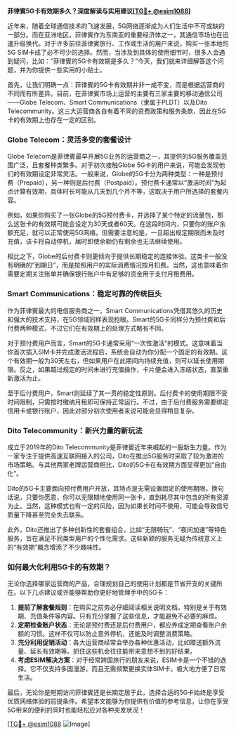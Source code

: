 **菲律賓5G卡有效期多久？深度解读与实用建议[[TG💪+ @esim1088](https://t.me/s/esim1088)]**

近年来，随着全球通信技术的飞速发展，5G网络逐渐成为人们生活中不可或缺的一部分。而在亚洲地区，菲律賓作为东南亚的重要经济体之一，其通信市场也在迅速升级换代。对于许多前往菲律賓旅行、工作或生活的用户来说，购买一张本地的5G SIM卡成了必不可少的选择。然而，当涉及到具体的使用细节时，很多人会遇到疑问，比如：“菲律賓的5G卡有效期是多久？”今天，我们就来详细解答这个问题，并为你提供一些实用的小贴士。

首先，让我们明确一点：菲律賓的5G卡有效期并非一成不变，而是根据运营商的不同而有所差异。目前，在菲律賓市场上运营的主要有三家主要的移动通信公司——Globe Telecom、Smart Communications（隶属于PLDT）以及Dito Telecommunity。这三大运营商各自有着不同的资费政策和服务条款，因此在5G卡的有效期上也存在一定的区别。

### **Globe Telecom：灵活多变的套餐设计**

Globe Telecom是菲律賓最早开展5G业务的运营商之一，其提供的5G服务覆盖范围广泛，且套餐种类繁多。对于初次接触Globe 5G卡的用户来说，可能会发现他们的有效期设定非常灵活。一般来说，Globe的5G卡分为两种类型：一种是预付费（Prepaid），另一种则是后付费（Postpaid）。预付费卡通常以“激活时间”为起点计算有效期，具体时长可能从几天到几个月不等，这取决于用户所选择的套餐内容。

例如，如果你购买了一张Globe的5G预付费卡，并选择了某个特定的流量包，那么这张卡的有效期可能会设定为30天或者60天。在这段时间内，只要你的账户余额充足，就可以正常使用5G网络。但需要注意的是，一旦超出规定期限而未及时充值，该卡将自动停机，届时即使余额仍有剩余也无法继续使用。

相比之下，Globe的后付费卡则更倾向于提供长期稳定的连接体验。这类卡一般没有明确的“到期日”，而是按照用户的实际消费情况按月扣费。当然，这也意味着你需要定期关注账单并确保银行账户中有足够的资金用于支付月租费用。

### **Smart Communications：稳定可靠的传统巨头**

作为菲律賓最大的电信服务商之一，Smart Communications凭借其悠久的历史和强大的技术支持，在5G领域同样表现抢眼。Smart的5G卡同样分为预付费和后付费两种模式，不过它们在有效期上的处理方式略有不同。

对于预付费用户而言，Smart的5G卡通常采用“一次性激活”的模式。这意味着当你首次插入SIM卡并完成激活流程后，系统会自动为你分配一个固定的有效期。这个有效期一般为30天左右，但如果用户在此期间内持续充值，则可以延长使用期限。反之，如果超过规定的时间未进行充值操作，卡片便会进入冻结状态，直至重新激活为止。

至于后付费用户，Smart则延续了其一贯的稳定性原则。后付费卡的使用期限不受时间限制，只需按时缴纳月租即可保持正常运行。不过，由于后付费服务需要绑定信用卡或银行账户，因此对部分初次使用者来说可能会显得稍显复杂。

### **Dito Telecommunity：新兴力量的新玩法**

成立于2019年的Dito Telecommunity是菲律賓近年来崛起的一股新生力量。作为一家专注于提供高速互联网接入的公司，Dito在推出5G服务时采取了较为激进的市场策略。与其他两家老牌运营商相比，Dito的5G卡在有效期方面显得更加“自由化”。

Dito的5G卡主要面向预付费用户开放，其特点是无需设置固定的使用期限。换句话说，只要你愿意，你可以无限期地使用同一张卡，直到耗尽其中包含的所有资源为止。当然，这种模式也有一定的风险，因为如果长时间不使用，可能会导致信号质量下降甚至完全失去联系。

此外，Dito还推出了多种创新性的套餐组合，比如“无限畅玩”、“夜间加速”等特色服务，旨在满足不同类型用户的个性化需求。这些新颖的服务无疑为传统意义上的“有效期”概念增添了不少趣味性。

### **如何最大化利用5G卡的有效期？**

无论你选择哪家运营商的产品，合理规划自己的使用计划都是节省开支的关键所在。以下几点建议或许能够帮助你更好地管理手中的5G卡：

1. **提前了解套餐规则**：在购买之前务必仔细阅读相关说明文档，特别是关于有效期、充值条件等内容。只有充分掌握了这些信息，才能避免不必要的麻烦。
2. **定期检查账户状态**：无论是预付费还是后付费用户，都应养成定期查看账户余额的习惯。这样不仅可以防止意外停机，还能及时调整消费策略。
3. **充分利用促销活动**：各大运营商经常会举办各种优惠活动，比如赠送额外流量、延长有效期等。抓住这些机会往往能带来意想不到的好结果。
4. **考虑ESIM解决方案**：对于经常跨国旅行的朋友来说，ESIM卡是一个不错的选择。它不仅支持多国漫游，而且无需频繁更换实体SIM卡，极大地方便了日常生活。

最后，无论你是短期访问菲律賓还是长期定居于此，选择合适的5G卡始终是享受优质网络体验的前提条件。希望本文能够为你提供有价值的参考信息，让你在享受5G带来的便利的同时也能轻松应对各种突发状况！

[[TG💪+ @esim1088](https://t.me/s/esim1088) ![Image](https://i.postimg.cc/4NQfJmqS/Snipaste-2025-05-13-00-14-12.png)]